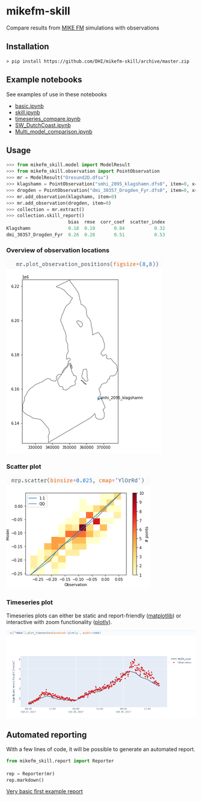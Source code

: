 # mikefm-skill
Compare results from [MIKE FM](https://www.mikepoweredbydhi.com/products/mike-21-3) simulations with observations


## Installation

    > pip install https://github.com/DHI/mikefm-skill/archive/master.zip

## Example notebooks

See examples of use in these notebooks

* [basic.ipynb](https://nbviewer.jupyter.org/github/DHI/mikefm-skill/blob/main/notebooks/basic.ipynb)
* [skill.ipynb](https://nbviewer.jupyter.org/github/DHI/mikefm-skill/blob/main/notebooks/skill.ipynb)
* [timeseries_compare.ipynb](https://nbviewer.jupyter.org/github/DHI/mikefm-skill/blob/main/notebooks/timeseries_compare.ipynb)
* [SW_DutchCoast.ipynb](https://nbviewer.jupyter.org/github/DHI/mikefm-skill/blob/main/notebooks/SW_DutchCoast.ipynb)
* [Multi_model_comparison.ipynb](https://nbviewer.jupyter.org/github/DHI/mikefm-skill/blob/main/notebooks/Multi_model_comparison.ipynb)


## Usage
```python
>>> from mikefm_skill.model import ModelResult
>>> from mikefm_skill.observation import PointObservation
>>> mr = ModelResult("Oresund2D.dfsu")
>>> klagshamn = PointObservation("smhi_2095_klagshamn.dfs0", item=0, x=366844, y=6154291, name="Klagshamn")
>>> drogden = PointObservation("dmi_30357_Drogden_Fyr.dfs0", item=0, x=355568, y=6156863)
>>> mr.add_observation(klagshamn, item=0)
>>> mr.add_observation(drogden, item=0)
>>> collection = mr.extract()
>>> collection.skill_report()
                       bias  rmse  corr_coef  scatter_index
Klagshamn              0.18  0.19       0.84           0.32
dmi_30357_Drogden_Fyr  0.26  0.28       0.51           0.53
```

### Overview of observation locations

![map](images/map.png)

### Scatter plot

![scatter](images/scatter.png)

### Timeseries plot

Timeseries plots can either be static and report-friendly ([matplotlib](https://matplotlib.org/)) or interactive with zoom functionality ([plotly](https://plotly.com/python/)).

![timeseries](images/plotly_timeseries.png)

## Automated reporting

With a few lines of code, it will be possible to generate an automated report.

```python
from mikefm_skill.report import Reporter

rep = Reporter(mr)
rep.markdown()
```

[Very basic first example report](notebooks/HKZN_local/HKZN_local.md)